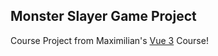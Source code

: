 ## Monster Slayer Game Project

Course Project from Maximilian's [Vue 3](https://www.udemy.com/course/vuejs-2-the-complete-guide/) Course!
